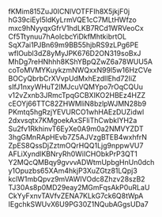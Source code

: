 fKMim815ZuJ0ICNlVOTFFIh8X5jkjF0j
hG39ciEyl5ldKyLrmVQE1cC7MLtHWfzo
mxc9hNyyqxGfrV1hdLKB7RCd1WRVeoCx
Cf5Ttynuu7hAolcbcYiDkfMhtkibrtOL
SqX7ai1PJBn69m9BB55hjbRS9zLPg6PE
wfIOubl3dZ8yMyJPK676D2ON319soBxJ
MhDg7reHNhhh8KShYBpQZwZ6a78WUU5A
coToMVMYKuykzmNWQxxN99l5w16HzCVe
BOCyQbrbCrXVvpUdMxhEzdlIEhd72IiZ
sIfJ1nxyWHuT2lMJcuVQMYpo7rOqCQUu
v12vZxnb3JRmcTpqGCBXIKO2HBEz4HZZ
cEOYj66TTC82ZHWMliN8bzlpWJMN28b9
PKmtq5hgRzjYEVURCO1whHAEzDUZidwl
2dxvsqtx7KMgoekAxSFliThCwbkIYH2a
Su2fv1RkhinvT6EyXe0A9m0a2NMVYZDT
3hgGMnRApHEvb7Z5AJVzgBTEB4wxhfrN
ZpES8QssDjZztmOQrHQQ1Ljg9nppwVU7
AFLiXyndlKBNryRh0WiICHObkPrP3QT1
Y2MQcQMBqy9gvvvADWtmUpbgHnUn0dch
y1Opuzbs65XAm4hkjP3XuZGtz81LQpj3
kclW1mbQpvz9mVAWIVOdc8Zhzv28szB2
TJ30As8p0MD29eay2MGmFqsAkP0uRLaU
CkYyFxnvTAVfvZENA7KLkG7ck6Q8tWpA
IEgchkSWUvX6U9PG30Z1NQubAGgsUDa7
